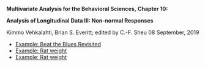 **Multivariate Analysis for the Behavioral Sciences,**
**Chapter 10:**

**Analysis of Longitudinal Data III: Non-normal Responses**

Kimmo Vehkalahti, Brian S. Everitt; edited by C.-F. Sheu
08 September, 2019

- [Example: Beat the Blues Revisited](BtB.md)
- [Example: Rat weight](Rat_weight.md)
- [Example: Rat weight](Rat_weight.md)
